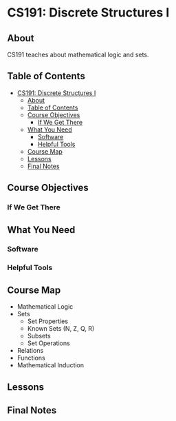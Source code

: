 # CS191: Discrete Structures I

## About

CS191 teaches about mathematical logic and sets. 

## Table of Contents

- [CS191: Discrete Structures I](#CS191-Discrete-Structures-I)
  - [About](#About)
  - [Table of Contents](#Table-of-Contents)
  - [Course Objectives](#Course-Objectives)
    - [If We Get There](#If-We-Get-There)
  - [What You Need](#What-You-Need)
    - [Software](#Software)
    - [Helpful Tools](#Helpful-Tools)
  - [Course Map](#Course-Map)
  - [Lessons](#Lessons)
  - [Final Notes](#Final-Notes)

## Course Objectives

### If We Get There

## What You Need

### Software

### Helpful Tools

## Course Map

- Mathematical Logic
- Sets
  - Set Properties
  - Known Sets (N, Z, Q, R)
  - Subsets
  - Set Operations
- Relations
- Functions
- Mathematical Induction

## Lessons

## Final Notes
